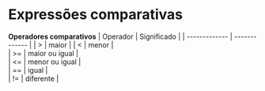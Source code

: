 # Expressões comparativas
**Operadores comparativos**
| Operador      | Significado |
| ------------- | ------------- |
| >             | maior  |
| <             | menor |  
| >=            | maior ou igual |  
| <=             | menor ou igual |  
| ==            | igual |  
| !=            | diferente |  
